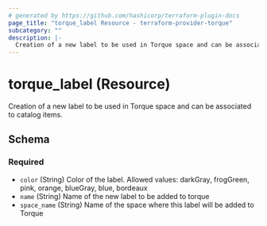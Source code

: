 ```yaml
---
# generated by https://github.com/hashicorp/terraform-plugin-docs
page_title: "torque_label Resource - terraform-provider-torque"
subcategory: ""
description: |-
  Creation of a new label to be used in Torque space and can be associated to catalog items.
---
```


# torque_label (Resource)

Creation of a new label to be used in Torque space and can be associated to catalog items.



<!-- schema generated by tfplugindocs -->
## Schema

### Required

- `color` (String) Color of the label. Allowed values: darkGray, frogGreen, pink, orange, blueGray, blue, bordeaux
- `name` (String) Name of the new label to be added to torque
- `space_name` (String) Name of the space where this label will be added to Torque
